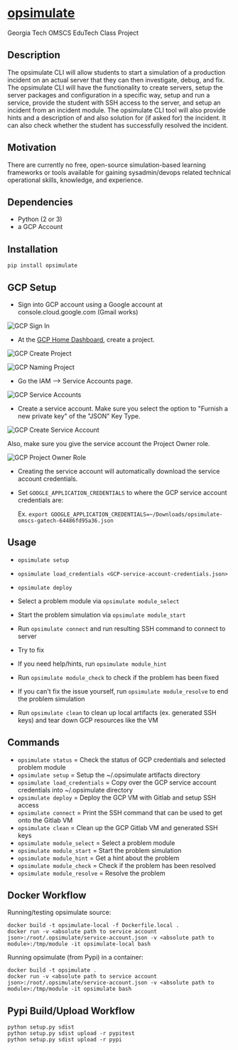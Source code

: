 # [opsimulate](https://pypi.python.org/pypi/opsimulate)
Georgia Tech OMSCS EduTech Class Project

## Description

The opsimulate CLI will allow students to start a simulation of a production incident on an actual server that they can then investigate, debug, and fix. The opsimulate CLI will have the functionality to create servers, setup the server packages and configuration in a specific way, setup and run a service, provide the student with SSH access to the server, and setup an incident from an incident module. The opsimulate CLI tool will also provide hints and a description of and also solution for (if asked for) the incident. It can also check whether the student has successfully resolved the incident.

## Motivation

There are currently no free, open-source simulation-based learning frameworks or tools available for gaining sysadmin/devops related technical operational skills, knowledge, and experience. 

## Dependencies

- Python (2 or 3)
- a GCP Account

## Installation

`pip install opsimulate`

## GCP Setup 

- Sign into GCP account using a Google account at console.cloud.google.com (Gmail works)

![GCP Sign In](/docs/screenshots/gcp-sign-in.png?raw=true "GCP Sign In")

- At the [GCP Home Dashboard](https://console.cloud.google.com/projectselector/home/dashboard), create a project.

![GCP Create Project](/docs/screenshots/create-project.png?raw=true "GCP Create Project")

![GCP Naming Project](/docs/screenshots/naming-project.png?raw=true "GCP Naming Project")

- Go the IAM --> Service Accounts page.

![GCP Service Accounts](/docs/screenshots/service-accounts-in-menu.png?raw=true "GCP Service Accounts")

- Create a service account. Make sure you select the option to "Furnish a new private key"
  of the "JSON" Key Type.

![GCP Create Service Account](/docs/screenshots/create-service-account.png?raw=true "GCP Create Service Account")

Also, make sure you give the service account the Project Owner role.

![GCP Project Owner Role](/docs/screenshots/service-account-role.png?raw=true "GCP Project Owner Role")

- Creating the service account will automatically download the service account credentials.

- Set `GOOGLE_APPLICATION_CREDENTIALS` to where the GCP service account credentials are:

  Ex. `export GOOGLE_APPLICATION_CREDENTIALS=~/Downloads/opsimulate-omscs-gatech-64486fd95a36.json`

## Usage

- `opsimulate setup`
- `opsimulate load_credentials <GCP-service-account-credentials.json>`
- `opsimulate deploy`

- Select a problem module via `opsimulate module_select`
- Start the problem simulation via `opsimulate module_start`
- Run `opsimulate connect` and run resulting SSH command to connect to server
- Try to fix
- If you need help/hints, run `opsimulate module_hint`
- Run `opsimulate module_check` to check if the problem has been fixed
- If you can't fix the issue yourself, run `opsimulate module_resolve` to end the problem simulation
- Run `opsimulate clean` to clean up local artifacts (ex. generated SSH keys) and tear down GCP resources like the VM

## Commands

- `opsimulate status` = Check the status of GCP credentials and selected problem module
- `opsimulate setup` = Setup the ~/.opsimulate artifacts directory
- `opsimulate load_credentials` = Copy over the GCP service account credentials into ~/.opsimulate directory
- `opsimulate deploy` = Deploy the GCP VM with Gitlab and setup SSH access
- `opsimulate connect` = Print the SSH command that can be used to get onto the Gitlab VM
- `opsimulate clean` = Clean up the GCP Gitlab VM and generated SSH keys
- `opsimulate module_select` = Select a problem module
- `opsimulate module_start` = Start the problem simulation
- `opsimulate module_hint` = Get a hint about the problem
- `opsimulate module_check` = Check if the problem has been resolved
- `opsimulate module_resolve` = Resolve the problem

## Docker Workflow

Running/testing opsimulate source:

```
docker build -t opsimulate-local -f Dockerfile.local .
docker run -v <absolute path to service account json>:/root/.opsimulate/service-account.json -v <absolute path to module>:/tmp/module -it opsimulate-local bash
```

Running opsimulate (from Pypi) in a container:

```
docker build -t opsimulate .
docker run -v <absolute path to service account json>:/root/.opsimulate/service-account.json -v <absolute path to module>:/tmp/module -it opsimulate bash
```


## Pypi Build/Upload Workflow

```
python setup.py sdist
python setup.py sdist upload -r pypitest
python setup.py sdist upload -r pypi
```
